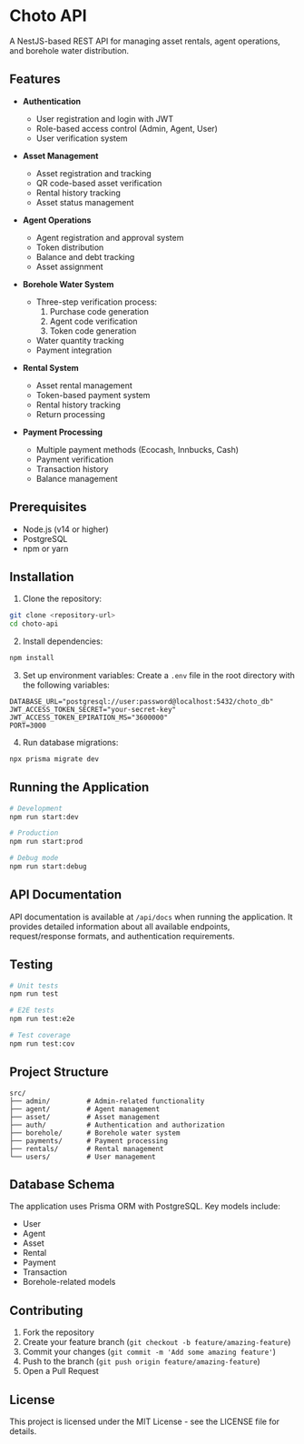 # Choto API

A NestJS-based REST API for managing asset rentals, agent operations, and borehole water distribution.

## Features

- **Authentication**
  - User registration and login with JWT
  - Role-based access control (Admin, Agent, User)
  - User verification system

- **Asset Management**
  - Asset registration and tracking
  - QR code-based asset verification
  - Rental history tracking
  - Asset status management

- **Agent Operations**
  - Agent registration and approval system
  - Token distribution
  - Balance and debt tracking
  - Asset assignment

- **Borehole Water System**
  - Three-step verification process:
    1. Purchase code generation
    2. Agent code verification
    3. Token code generation
  - Water quantity tracking
  - Payment integration

- **Rental System**
  - Asset rental management
  - Token-based payment system
  - Rental history tracking
  - Return processing

- **Payment Processing**
  - Multiple payment methods (Ecocash, Innbucks, Cash)
  - Payment verification
  - Transaction history
  - Balance management

## Prerequisites

- Node.js (v14 or higher)
- PostgreSQL
- npm or yarn

## Installation

1. Clone the repository:

```bash
git clone <repository-url>
cd choto-api
```

2. Install dependencies:
```bash
npm install
```

3. Set up environment variables:
Create a `.env` file in the root directory with the following variables:
```env
DATABASE_URL="postgresql://user:password@localhost:5432/choto_db"
JWT_ACCESS_TOKEN_SECRET="your-secret-key"
JWT_ACCESS_TOKEN_EPIRATION_MS="3600000"
PORT=3000
```

4. Run database migrations:
```bash
npx prisma migrate dev
```

## Running the Application

```bash
# Development
npm run start:dev

# Production
npm run start:prod

# Debug mode
npm run start:debug
```

## API Documentation

API documentation is available at `/api/docs` when running the application. It provides detailed information about all available endpoints, request/response formats, and authentication requirements.

## Testing

```bash
# Unit tests
npm run test

# E2E tests
npm run test:e2e

# Test coverage
npm run test:cov
```

## Project Structure

```
src/
├── admin/         # Admin-related functionality
├── agent/         # Agent management
├── asset/         # Asset management
├── auth/          # Authentication and authorization
├── borehole/      # Borehole water system
├── payments/      # Payment processing
├── rentals/       # Rental management
└── users/         # User management
```

## Database Schema

The application uses Prisma ORM with PostgreSQL. Key models include:
- User
- Agent
- Asset
- Rental
- Payment
- Transaction
- Borehole-related models

## Contributing

1. Fork the repository
2. Create your feature branch (`git checkout -b feature/amazing-feature`)
3. Commit your changes (`git commit -m 'Add some amazing feature'`)
4. Push to the branch (`git push origin feature/amazing-feature`)
5. Open a Pull Request

## License

This project is licensed under the MIT License - see the LICENSE file for details.
